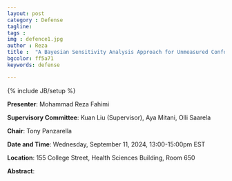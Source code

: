 ```yaml
---
layout: post
category : Defense
tagline: 
tags : 
img : defence1.jpg
author : Reza
title :  "A Bayesian Sensitivity Analysis Approach for Unmeasured Confounding in Longitudinal Data"
bgcolor: ff5a71
keywords: defense

---
```


{% include JB/setup %}


**Presenter**:  Mohammad Reza Fahimi

**Supervisory Committee**:  Kuan Liu (Supervisor), Aya Mitani, Olli Saarela

**Chair**: Tony Panzarella

**Date and Time**:  Wednesday, September 11, 2024, 13:00-15:00pm EST

**Location**:  155 College Street, Health Sciences Building, Room 650





<!--more-->

**Abstract**:
